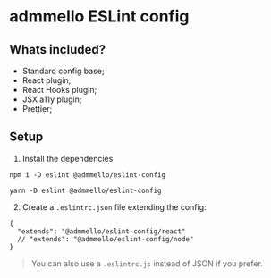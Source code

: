 # admmello ESLint config

## Whats included?

- Standard config base;
- React plugin;
- React Hooks plugin;
- JSX a11y plugin;
- Prettier;

## Setup

1. Install the dependencies

```
npm i -D eslint @admmello/eslint-config

yarn -D eslint @admmello/eslint-config
```

2. Create a `.eslintrc.json` file extending the config:

```
{
  "extends": "@admmello/eslint-config/react"
  // "extends": "@admmello/eslint-config/node"
}
```

> You can also use a `.eslintrc.js` instead of JSON if you prefer.
